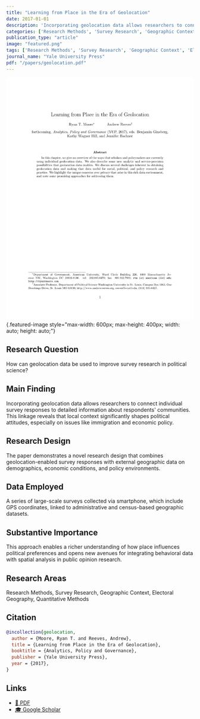 ```yaml
---
title: "Learning from Place in the Era of Geolocation"
date: 2017-01-01
description: 'Incorporating geolocation data allows researchers to connect individual survey responses to detailed information about respondents'' communities. This linkage reveals that local context significantly shapes political attitudes, especially on issues like immigration and economic policy.'
categories: ['Research Methods', 'Survey Research', 'Geographic Context', 'Political Geography', 'Quantitative Methods']
publication_type: "article"
image: "featured.png"
tags: ['Research Methods', 'Survey Research', 'Geographic Context', 'Electoral Geography', 'Quantitative Methods']
journal_name: "Yale University Press"
pdf: "/papers/geolocation.pdf"
---
```


![](featured.png){.featured-image style="max-width: 600px; max-height: 400px; width: auto; height: auto;"}

## Research Question

How can geolocation data be used to improve survey research in political science?

## Main Finding

Incorporating geolocation data allows researchers to connect individual survey responses to detailed information about respondents' communities. This linkage reveals that local context significantly shapes political attitudes, especially on issues like immigration and economic policy.

## Research Design

The paper demonstrates a novel research design that combines geolocation-enabled survey responses with external geographic data on demographics, economic conditions, and policy environments.

## Data Employed

A series of large-scale surveys collected via smartphone, which include GPS coordinates, linked to administrative and census-based geographic datasets.

## Substantive Importance

This approach enables a richer understanding of how place influences political preferences and opens new avenues for integrating behavioral data with spatial analysis in public opinion research.

## Research Areas

Research Methods, Survey Research, Geographic Context, Electoral Geography, Quantitative Methods

## Citation

```bibtex
@incollection{geolocation,
  author = {Moore, Ryan T. and Reeves, Andrew},
  title = {Learning from Place in the Era of Geolocation},
  booktitle = {Analytics, Policy and Governance},
  publisher = {Yale University Press},
  year = {2017},
}
```

## Links

- [📄 PDF](/papers/geolocation.pdf)
- [🎓 Google Scholar](https://scholar.google.com/scholar?q=Learning%20from%20Place%20in%20the%20Era%20of%20Geolocation)